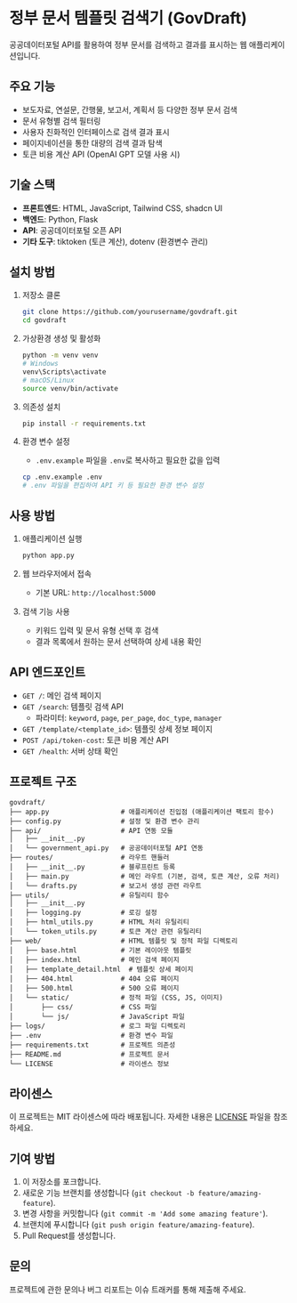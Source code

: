 # 정부 문서 템플릿 검색기 (GovDraft)

공공데이터포털 API를 활용하여 정부 문서를 검색하고 결과를 표시하는 웹 애플리케이션입니다.

## 주요 기능

- 보도자료, 연설문, 간행물, 보고서, 계획서 등 다양한 정부 문서 검색
- 문서 유형별 검색 필터링
- 사용자 친화적인 인터페이스로 검색 결과 표시
- 페이지네이션을 통한 대량의 검색 결과 탐색
- 토큰 비용 계산 API (OpenAI GPT 모델 사용 시)

## 기술 스택

- **프론트엔드**: HTML, JavaScript, Tailwind CSS, shadcn UI
- **백엔드**: Python, Flask
- **API**: 공공데이터포털 오픈 API
- **기타 도구**: tiktoken (토큰 계산), dotenv (환경변수 관리)

## 설치 방법

1. 저장소 클론
   ```bash
   git clone https://github.com/yourusername/govdraft.git
   cd govdraft
   ```

2. 가상환경 생성 및 활성화
   ```bash
   python -m venv venv
   # Windows
   venv\Scripts\activate
   # macOS/Linux
   source venv/bin/activate
   ```

3. 의존성 설치
   ```bash
   pip install -r requirements.txt
   ```

4. 환경 변수 설정
   - `.env.example` 파일을 `.env`로 복사하고 필요한 값을 입력
   ```bash
   cp .env.example .env
   # .env 파일을 편집하여 API 키 등 필요한 환경 변수 설정
   ```

## 사용 방법

1. 애플리케이션 실행
   ```bash
   python app.py
   ```

2. 웹 브라우저에서 접속
   - 기본 URL: `http://localhost:5000`

3. 검색 기능 사용
   - 키워드 입력 및 문서 유형 선택 후 검색
   - 결과 목록에서 원하는 문서 선택하여 상세 내용 확인

## API 엔드포인트

- `GET /`: 메인 검색 페이지
- `GET /search`: 템플릿 검색 API
  - 파라미터: `keyword`, `page`, `per_page`, `doc_type`, `manager`
- `GET /template/<template_id>`: 템플릿 상세 정보 페이지
- `POST /api/token-cost`: 토큰 비용 계산 API
- `GET /health`: 서버 상태 확인

## 프로젝트 구조

```
govdraft/
├── app.py                  # 애플리케이션 진입점 (애플리케이션 팩토리 함수)
├── config.py               # 설정 및 환경 변수 관리
├── api/                    # API 연동 모듈
│   ├── __init__.py
│   └── government_api.py   # 공공데이터포털 API 연동
├── routes/                 # 라우트 핸들러
│   ├── __init__.py         # 블루프린트 등록
│   ├── main.py             # 메인 라우트 (기본, 검색, 토큰 계산, 오류 처리)
│   └── drafts.py           # 보고서 생성 관련 라우트
├── utils/                  # 유틸리티 함수
│   ├── __init__.py
│   ├── logging.py          # 로깅 설정
│   ├── html_utils.py       # HTML 처리 유틸리티
│   └── token_utils.py      # 토큰 계산 관련 유틸리티
├── web/                    # HTML 템플릿 및 정적 파일 디렉토리
│   ├── base.html           # 기본 레이아웃 템플릿
│   ├── index.html          # 메인 검색 페이지
│   ├── template_detail.html  # 템플릿 상세 페이지
│   ├── 404.html            # 404 오류 페이지
│   ├── 500.html            # 500 오류 페이지
│   └── static/             # 정적 파일 (CSS, JS, 이미지)
│       ├── css/            # CSS 파일
│       └── js/             # JavaScript 파일
├── logs/                   # 로그 파일 디렉토리
├── .env                    # 환경 변수 파일
├── requirements.txt        # 프로젝트 의존성
├── README.md               # 프로젝트 문서
└── LICENSE                 # 라이센스 정보
```

## 라이센스

이 프로젝트는 MIT 라이센스에 따라 배포됩니다. 자세한 내용은 [LICENSE](LICENSE) 파일을 참조하세요.

## 기여 방법

1. 이 저장소를 포크합니다.
2. 새로운 기능 브랜치를 생성합니다 (`git checkout -b feature/amazing-feature`).
3. 변경 사항을 커밋합니다 (`git commit -m 'Add some amazing feature'`).
4. 브랜치에 푸시합니다 (`git push origin feature/amazing-feature`).
5. Pull Request를 생성합니다.

## 문의

프로젝트에 관한 문의나 버그 리포트는 이슈 트래커를 통해 제출해 주세요. 